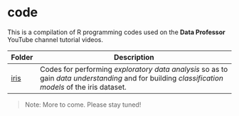 # code
This is a compilation of R programming codes used on the **Data Professor** YouTube channel tutorial videos.

Folder | Description
---|---
[iris](https://github.com/dataprofessor/code/tree/master/iris) | Codes for performing *exploratory data analysis* so as to gain *data understanding* and for building *classification models* of the iris dataset.


> Note: More to come. Please stay tuned!
